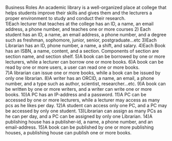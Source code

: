 Business Roles
An academic library is a well-organized place at college that helps students improve their skills and gives them and the lecturers a proper environment to study and conduct their research.   
1)Each lecturer that teaches at the college has an ID, a name, an email address, a phone number, and teaches one or more courses 
2) Each student has an ID, a name, an email address, a phone number, and a degree such as freshman, sophomore, junior, senior, postgraduate…etc 
3)Each Librarian has an ID, phone number, a name, a shift, and salary. 
4)Each Book has an ISBN, a name, content, and a section. Components of section are section name, and section shelf. 
5)A book can be borrowed by one or more lecturers, while a lecturer can borrow one or more books. 
6)A book can be read by one or more users, a user can read one or more books.  
7)A librarian can issue one or more books, while a book can be issued by only one librarian. 
8)A writer has an ORCID, a name, an email, a phone number, and a type such as author, scientist, researcher…etc. 
9)A book can be written by one or more writers, and a writer can write one or more books. 
10)A PC has an IP-address and a password. 
11)A PC can be accessed by one or more lecturers, while a lecturer may access as many pcs as he likes per day. 
12)A student can access only one PC, and a PC may be accessed by only one student. 
13)Librarian can assign as many PCs as he can per day, and a PC can be assigned by only one Librarian. 
14)A publishing house has a publisher-id, a name, a phone number, and an email-address. 
15)A book can be published by one or more publishing houses, a publishing house can publish one or more books.
